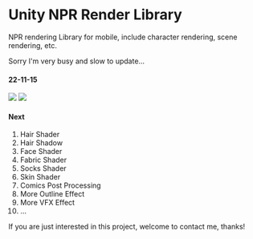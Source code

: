 # Unity NPR Render Library
NPR rendering Library for mobile, include character rendering, scene rendering, etc.

Sorry I'm very busy and slow to update...

#### 22-11-15
![](D:\Project\MyGit\NPRRenderPipeline\DocAssets\11-15-1.png)
![](D:\Project\MyGit\NPRRenderPipeline\DocAssets\11-15-2.png)

#### Next

1. Hair Shader
2. Hair Shadow
3. Face Shader
4. Fabric Shader
5. Socks Shader
6. Skin Shader
7. Comics Post Processing
8. More Outline Effect
9. More VFX Effect
10. ...

If you are just interested in this project, welcome to contact me, thanks!